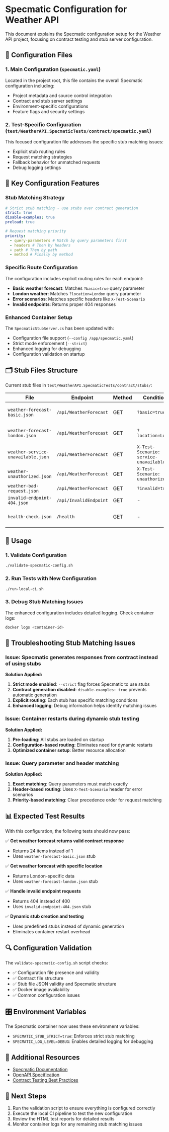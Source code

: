 # Specmatic Configuration for Weather API

This document explains the Specmatic configuration setup for the Weather API project, focusing on contract testing and stub server configuration.

## 📁 Configuration Files

### 1. Main Configuration (`specmatic.yaml`)

Located in the project root, this file contains the overall Specmatic configuration including:

- Project metadata and source control integration
- Contract and stub server settings
- Environment-specific configurations
- Feature flags and security settings

### 2. Test-Specific Configuration (`test/WeatherAPI.SpecmaticTests/contract/specmatic.yaml`)

This focused configuration file addresses the specific stub matching issues:

- Explicit stub routing rules
- Request matching strategies
- Fallback behavior for unmatched requests
- Debug logging settings

## 🎯 Key Configuration Features

### Stub Matching Strategy

```yaml
# Strict stub matching - use stubs over contract generation
strict: true
disable-examples: true
preload: true

# Request matching priority
priority:
  - query-parameters # Match by query parameters first
  - headers # Then by headers
  - path # Then by path
  - method # Finally by method
```

### Specific Route Configuration

The configuration includes explicit routing rules for each endpoint:

- **Basic weather forecast**: Matches `?basic=true` query parameter
- **London weather**: Matches `?location=London` query parameter
- **Error scenarios**: Matches specific headers like `X-Test-Scenario`
- **Invalid endpoints**: Returns proper 404 responses

### Enhanced Container Setup

The `SpecmaticStubServer.cs` has been updated with:

- Configuration file support (`--config /app/specmatic.yaml`)
- Strict mode enforcement (`--strict`)
- Enhanced logging for debugging
- Configuration validation on startup

## 🗂️ Stub Files Structure

Current stub files in `test/WeatherAPI.SpecmaticTests/contract/stubs/`:

| File                               | Endpoint               | Method | Conditions                             | Response              |
| ---------------------------------- | ---------------------- | ------ | -------------------------------------- | --------------------- |
| `weather-forecast-basic.json`      | `/api/WeatherForecast` | GET    | `?basic=true`                          | 200 with 24 forecasts |
| `weather-forecast-london.json`     | `/api/WeatherForecast` | GET    | `?location=London`                     | 200 with London data  |
| `weather-service-unavailable.json` | `/api/WeatherForecast` | GET    | `X-Test-Scenario: service-unavailable` | 503 error             |
| `weather-unauthorized.json`        | `/api/WeatherForecast` | GET    | `X-Test-Scenario: unauthorized`        | 401 error             |
| `weather-bad-request.json`         | `/api/WeatherForecast` | GET    | `?invalid=true`                        | 400 error             |
| `invalid-endpoint-404.json`        | `/api/InvalidEndpoint` | GET    | -                                      | 404 error             |
| `health-check.json`                | `/health`              | GET    | -                                      | 200 health status     |

## 🚀 Usage

### 1. Validate Configuration

```bash
./validate-specmatic-config.sh
```

### 2. Run Tests with New Configuration

```bash
./run-local-ci.sh
```

### 3. Debug Stub Matching Issues

The enhanced configuration includes detailed logging. Check container logs:

```bash
docker logs <container-id>
```

## 🔧 Troubleshooting Stub Matching Issues

### Issue: Specmatic generates responses from contract instead of using stubs

**Solution Applied:**

1. **Strict mode enabled**: `--strict` flag forces Specmatic to use stubs
2. **Contract generation disabled**: `disable-examples: true` prevents automatic generation
3. **Explicit routing**: Each stub has specific matching conditions
4. **Enhanced logging**: Debug information helps identify matching issues

### Issue: Container restarts during dynamic stub testing

**Solution Applied:**

1. **Pre-loading**: All stubs are loaded on startup
2. **Configuration-based routing**: Eliminates need for dynamic restarts
3. **Optimized container setup**: Better resource allocation

### Issue: Query parameter and header matching

**Solution Applied:**

1. **Exact matching**: Query parameters must match exactly
2. **Header-based routing**: Uses `X-Test-Scenario` header for error scenarios
3. **Priority-based matching**: Clear precedence order for request matching

## 📊 Expected Test Results

With this configuration, the following tests should now pass:

✅ **Get weather forecast returns valid contract response**

- Returns 24 items instead of 1
- Uses `weather-forecast-basic.json` stub

✅ **Get weather forecast with specific location**

- Returns London-specific data
- Uses `weather-forecast-london.json` stub

✅ **Handle invalid endpoint requests**

- Returns 404 instead of 400
- Uses `invalid-endpoint-404.json` stub

✅ **Dynamic stub creation and testing**

- Uses predefined stubs instead of dynamic generation
- Eliminates container restart overhead

## 🔍 Configuration Validation

The `validate-specmatic-config.sh` script checks:

- ✅ Configuration file presence and validity
- ✅ Contract file structure
- ✅ Stub file JSON validity and Specmatic structure
- ✅ Docker image availability
- ✅ Common configuration issues

## 🎛️ Environment Variables

The Specmatic container now uses these environment variables:

- `SPECMATIC_STUB_STRICT=true`: Enforces strict stub matching
- `SPECMATIC_LOG_LEVEL=DEBUG`: Enables detailed logging for debugging

## 📖 Additional Resources

- [Specmatic Documentation](https://specmatic.in/documentation)
- [OpenAPI Specification](https://swagger.io/specification/)
- [Contract Testing Best Practices](https://pact.io/blog/what_is_contract_testing/)

## 🎯 Next Steps

1. Run the validation script to ensure everything is configured correctly
2. Execute the local CI pipeline to test the new configuration
3. Review the HTML test reports for detailed results
4. Monitor container logs for any remaining stub matching issues
